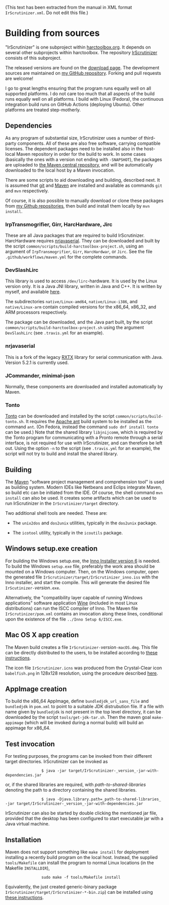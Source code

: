 (This text has been extracted from the manual in XML format `IrScrutinizer.xml`. Do not edit this file.)

# Building from sources

"IrScrutinizer" is one subproject within [harctoolbox.org](http://harctoolbox.org).
            It depends on several other subprojects within harctoolbox. The repository [IrScrutinizer](https://github.com/bengtmartensson/IrScrutinizer)
        consists
                of this subproject.

The released versions are found on the [download page](https://github.com/bengtmartensson/IrScrutinizer/releases).
                The development sources are maintained on [my GitHub repository](https://github.com/bengtmartensson/IrScrutinizer).
                Forking and pull requests are welcome!

I go to great lengths ensuring that the program runs equally well on all supported platforms.
                I do not care too much that all aspects of the build runs equally well on all platforms.
                I build with Linux (Fedora), the continuous integration build runs on GitHub Actions (deploying Ubuntu).
                Other platforms are treated step-motherly.

## Dependencies
As any program of substantial size, IrScrutinizer uses a number of third-party components.
                    All of these are also free software, carrying compatible licenses.
                    The dependent packages need to be installed also in
                    the host-local Maven repository in order for the build to work.
                    In some cases (basically the ones with a version not ending with `-SNAPSHOT`), the packages
                    are uploaded to [the Maven central repository](https://mvnrepository.com/repos/central),
                    and will be automatically downloaded to the local host by a Maven invocation.
                

There are some scripts to aid downloading and building, described next. It is assumed that
                    [git](https://git-scm.com/) and [Maven](https://maven.apache.org/)
                    are installed and available as commands `git` and `mvn` respectively.

Of course, it is also possible to manually download or clone these packages
                    from [my Github repositories](https://github.com/bengtmartensson?tab=repositories),
                    then build and install them locally by `mvn install`.

### IrpTransmogrifier, Girr, HarcHardware, Jirc
These are all Java packages that are required to build IrScrutinizer. HarcHardware requires
                        [nrjavaserial](https://github.com/NeuronRobotics/nrjavaserial).
                        They can be downloaded and built by the script `common/scripts/build-harctoolbox-project.sh`,
                        using an argument of
                        `IrpTransmogrifier`,
                        `Girr`,
                        `HarcHardwar`, or
                        `Jirc`.
                        See the file `.github/workflows/maven.yml` for the complete commands.
                    

### DevSlashLirc
This library is used to access `/dev/lirc`-hardware. It is used by the Linux version only.
                        It is a Java JNI library, written in Java and C++. It is written by myself,
                        and available [here](https://github.com/bengtmartensson/DevSlashLirc).
                    

The subdirectories `native/Linux-amd64`,
                        `native/Linux-i386`, and
                        `native/Linux-arm` contain compiled versions for the x86_64, x86_32, and ARM processors respectively.

The package can be downloaded, and the Java part built, by the script
                        `common/scripts/build-harctoolbox-project.sh` using the argument `DevSlashLirc`
                        (see `.travis.yml` for an example).

### nrjavaserial
This is a fork of the legacy [RXTX](http://rxtx.qbang.org/wiki/index.php/Main_Page) library for serial communication with Java.
                    Version 5.2.1 is currently used. 

### JCommander, minimal-json
Normally, these components are downloaded and installed automatically by Maven.

### Tonto
[Tonto](Glossary.html#Tonto) can be downloaded and installed by the script `common/scripts/build-tonto.sh`.
                        It requires the [Apache ant](https://ant.apache.org/) build system to be installed as the command `ant`.
                        (On Fedora, instead the command `sudo dnf install tonto` can be used.)
                        Note that the shared library `libjnijcomm`,
                        which is required by the Tonto program for communicating with a Pronto remote through a serial interface,
                        is not required for use with IrScrutinizer, and can therefore be left out.
                        Using the option `-n` to the script (see `.travis.yml` for an example),
                        the script will not try to build and install the shared library.

## Building
The [Maven](http://maven.apache.org/index.html) "software
                    project management and comprehension tool" is used as building system.
                    Modern IDEs like Netbeans and Eclips integrate Maven, so build etc can be initiated from the IDE.
                    Of course, the shell command `mvn install` can also be used. It creates some artifacts which can
                    be used to run IrScrutinizer in the `IrScrutinizer/target` directory.

Two additional shell tools are needed. These are:



* The `unix2dos` and `dos2unix` utilities, typically in the `dos2unix` package.

* The `icotool` utility, typically in the `icoutils` package.


## Windows setup.exe creation
For building the Windows setup.exe, the [Inno Installer version 6](http://www.jrsoftware.org/download.php/is.exe)
                    is needed. To build the Windows `setup.exe` file, preferably the work area should
                    be mounted on a Windows computer. Then, on the Windows computer, open
                    the generated file `IrScrutinizer/target/IrScrutinizer_inno.iss` with
                    the Inno installer, and start the compile. This will generate the desired file
                    `IrScutinizer-`_version_`.exe`.

Alternatively, the "compatibility layer capable of running
                    Windows applications" software application [Wine](https://www.winehq.org) (included in most Linux
                    distributions) can run the ISCC compiler of Inno. The Maven file
                    `IrScrutinizer/pom.xml` contains an
                    invocation along these lines, conditional upon the existence of the file `../Inno Setup 6/ISCC.exe`.

## Mac OS X app creation
The Maven build creates a file
                    `IrScrutinizer-`_version_`-macOS.dmg`.
                    This file can be directly distributed to the users, to be installed according to
                    [these instructions](http://harctoolbox.org/IrScrutinizer.html#Mac+OS+X+app).

The icon file `IrScrutinizer.icns` was produced from the Crystal-Clear
                    icon `babelfish.png` in 128x128 resolution, using the procedure
                    described
                    [here](http://stackoverflow.com/questions/11770806/why-doesnt-icon-composer-2-4-support-the-1024x1024-size-icon-any-more).
                

## AppImage creation
To build the x86_64 AppImage, define `bundledjdk_url_sans_file`
                    and `bundledjdk` in `pom.xml` to point to a suitable JDK distrubution file.
                    If a file with name given by `bundledjdk`
                    is not present in the top level directory, it can be downloaded by the script `tools/get-jdk-tar.sh`.
                    Then the maven goal `make-appimage` (which will be invoked during a normal build) will build an appimage for x86_64.
                

## Test invocation
For testing purposes, the programs can be invoked from their different target directories.
                    IrScrutinizer can be invoked as


    
                    $ java -jar target/IrScrutinizer-_version_-jar-with-dependencies.jar
                
or, if the shared libraries are required, with _path-to-shared-libraries_ denoting the path to a directory containing
                    the shared libraries.


    
                    $ java -Djava.library.path=_path-to-shared-libraries_ -jar target/IrScrutinizer-_version_-jar-with-dependencies.jar
                
IrScrutinizer can also be started by double clicking the mentioned jar file,
                    provided that the desktop has been configured to start executable jar with a Java virtual machine.

## Installation
Maven does not support something like `make install` for deployment installing a
                    recently build program on the local host.
                    Instead, the supplied `tools/Makefile` can
                    install the program to normal Linux locations (in the Makefile `INSTALLDIR`),


    
                    sudo make -f tools/Makefile install
                
Equivalently, the just created generic-binary package
                    `IrScrutinizer/target/IrScrutinizer-*-bin.zip`) can be installed using [these instructions](http://harctoolbox.org/IrScrutinizer.html#Generic+Binary).


